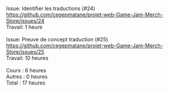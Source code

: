 Issue: Identifier les traductions (#24) <br>
https://github.com/cegepmatane/projet-web-Game-Jam-Merch-Store/issues/24 <br>
Travail: 1 heure <br>
<br>
Issue: Preuve de concept traduction (#25) <br>
https://github.com/cegepmatane/projet-web-Game-Jam-Merch-Store/issues/25 <br>
Travail: 10 heures <br>
<br>
Cours : 6 heures<br>
Autres : 0 heures<br>
Total : 17 heures
